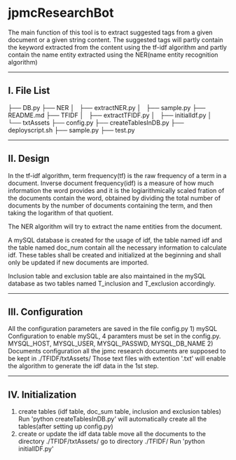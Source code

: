 jpmcResearchBot
===============
The main function of this tool is to extract suggested tags from a given document or a given string content.
The suggested tags will partly contain the keyword extracted from the content using the tf-idf algorithm and partly 
contain the name entity extracted using the NER(name entity recognition algorithm)

----------
I. File List
----------
├── DB.py
├── NER
│   ├── extractNER.py
│   ├── sample.py
├── README.md
├── TFIDF
│   ├── extractTFIDF.py
│   ├── initialIdf.py
│   └── txtAssets
├── config.py
├── createTablesInDB.py
├── deployscript.sh
├── sample.py
├── test.py

----------
II. Design
----------
In the tf-idf algorithm, term frequency(tf) is the raw frequency of a term in a document. Inverse document frequency(idf) is a measure of how much information the word provides and it is the logiarithmically scaled fration of the documents contain the word, obtained by dividing the total number of documents by the number of documents containing the term, and then taking the logarithm of that quotient.

The NER algorithm will try to extract the name entities from the document. 

A mySQL database is created for the usage of idf, the table named idf and the table named doc\_num contain all the necessary information to calculate idf. These tables shall be created and initialized at the beginning and shall only be updated if new documents are imported.

Inclusion table and exclusion table are also maintained in the mySQL database as two tables named T\_inclusion and T\_exclusion accordingly.

-----------
III. Configuration
-----------
All the configuration parameters are saved in the file config.py
1)
mySQL Configuration
    to enable mySQL, 4 paramters must be set in the config.py. MYSQL_HOST, MYSQL_USER, MYSQL_PASSWD, MYSQL_DB_NAME
2)
Documents configuration
    all the jpmc research documents are supposed to be kept in ./TFIDF/txtAssets/ 
    Those text files with extention '.txt' will enable the algorithm to generate the idf data in the 1st step.

-----------
IV. Initialization
-----------
1) create tables (idf table, doc\_sum table, inclusion and exclusion tables)
        Run 'python createTablesInDB.py' will automatically create all the tables(after setting up config.py)
2) create or update the idf data table
        move all the documents to the directory ./TFIDF/txtAssets/
        go to directory ./TFIDF/
        Run 'python initialIDF.py' 
